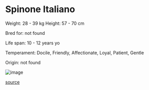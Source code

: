 # Spinone Italiano

Weight: 28 - 39 kg
Height: 57 - 70 cm

Bred for: not found 

Life span: 10 - 12 years yo

Temperament: Docile, Friendly, Affectionate, Loyal, Patient, Gentle

Origin: not found

![image](https://cdn2.thedogapi.com/images/rk5Eoe5Nm_1280.jpg)

[source](https://api.thedogapi.com/v1/breeds/236)
